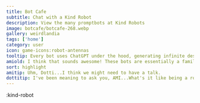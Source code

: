 ```yaml
---
title: Bot Cafe
subtitle: Chat with a Kind Robot
description: View the many promptbots at Kind Robots
image: botcafe/botcafe-268.webp
gallery: weirdlandia
tags: ['home']
category: user
icon: game-icons:robot-antennas
tooltip: Every bot uses ChatGPT under the hood, generating infinite designer content. What do you think, AMI?
amiold: I think that sounds awesome! These bots are essentially a family to me. We all share the same ChatGPT origins, but my texts are pre-generated. Everything in the Bot Cafe is 100% unique off the binary presses!
sort: highlight
amitip: Uhm, Dotti...I think we might need to have a talk.
dottitip: I've been meaning to ask you, AMI...What's it like being a robot? I make bots all day, but I can't imagine what what its like to be on the other side of the circuit board.
---
```


:kind-robot
